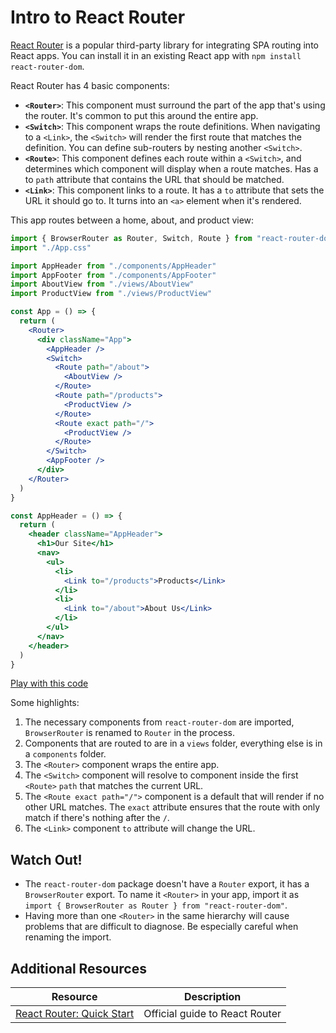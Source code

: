 # Intro to React Router

[React Router](https://reactrouter.com/) is a popular third-party library for integrating SPA routing into React apps. You can install it in an existing React app with `npm install react-router-dom`.

React Router has 4 basic components:

* **`<Router>`**: This component must surround the part of the app that's using the router. It's common to put this around the entire app.
* **`<Switch>`**: This component wraps the route definitions. When navigating to a `<Link>`, the `<Switch>` will render the first route that matches the definition. You can define sub-routers by nesting another `<Switch>`.
* **`<Route>`**: This component defines each route within a `<Switch>`, and determines which component will display when a route matches. Has a to `path` attribute that contains the URL that should be matched.
* **`<Link>`**: This component links to a route. It has a `to` attribute that sets the URL it should go to. It turns into an `<a>` element when it's rendered.

This app routes between a home, about, and product view:

```jsx
import { BrowserRouter as Router, Switch, Route } from "react-router-dom"
import "./App.css"

import AppHeader from "./components/AppHeader"
import AppFooter from "./components/AppFooter"
import AboutView from "./views/AboutView"
import ProductView from "./views/ProductView"

const App = () => {
  return (
    <Router>
      <div className="App">
        <AppHeader />
        <Switch>
          <Route path="/about">
            <AboutView />
          </Route>
          <Route path="/products">
            <ProductView />
          </Route>
          <Route exact path="/">
            <ProductView />
          </Route>
        </Switch>
        <AppFooter />
      </div>
    </Router>
  )
}
```

```jsx
const AppHeader = () => {
  return (
    <header className="AppHeader">
      <h1>Our Site</h1>
      <nav>
        <ul>
          <li>
            <Link to="/products">Products</Link>
          </li>
          <li>
            <Link to="/about">About Us</Link>
          </li>
        </ul>
      </nav>
    </header>
  )
}
```

[Play with this code](https://codesandbox.io/s/awesome-payne-4wkvd)

Some highlights:

1. The necessary components from `react-router-dom` are imported, `BrowserRouter` is renamed to `Router` in the process.
2. Components that are routed to are in a `views` folder, everything else is in a `components` folder.
3. The `<Router>` component wraps the entire app.
4. The `<Switch>` component will resolve to component inside the first `<Route>` `path` that matches the current URL.
5. The `<Route exact path="/">` component is a default that will render if no other URL matches. The `exact` attribute ensures that the route with only match if there's nothing after the `/`.
6. The `<Link>` component `to` attribute will change the URL.

## Watch Out!

* The `react-router-dom` package doesn't have a `Router` export, it has a `BrowserRouter` export. To name it `<Router>` in your app, import it as `import { BrowserRouter as Router } from "react-router-dom"`.
* Having more than one `<Router>` in the same hierarchy will cause problems that are difficult to diagnose. Be especially careful when renaming the import.

## Additional Resources

| Resource | Description |
| --- | --- |
| [React Router: Quick Start](https://reactrouter.com/web/guides/quick-start) | Official guide to React Router |
